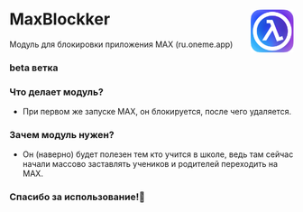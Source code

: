 # <img align="right" src="/repo-files/blockker_logo.png" alt="logo" title="blockker" width="15%">MaxBlockker
Модуль для блокировки приложения MAX (ru.oneme.app)

### beta ветка 
### Что делает модуль?
- При первом же запуске MAX, он блокируется, после чего удаляется.

### Зачем модуль нужен?
- Он (наверно) будет полезен тем кто учится в школе, ведь там сейчас начали массово заставлять учеников и родителей переходить на MAX.

### Спасибо за использование!🥰
